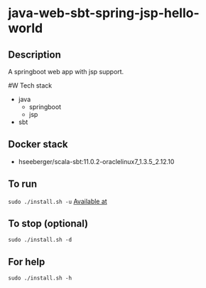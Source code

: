 # java-web-sbt-spring-jsp-hello-world

## Description
A springboot web app with jsp support.

#W Tech stack
- java
  - springboot
  - jsp
- sbt

## Docker stack
- hseeberger/scala-sbt:11.0.2-oraclelinux7_1.3.5_2.12.10

## To run
`sudo ./install.sh -u`
[Available at](http://localhost)

## To stop (optional)
`sudo ./install.sh -d`

## For help
`sudo ./install.sh -h`
